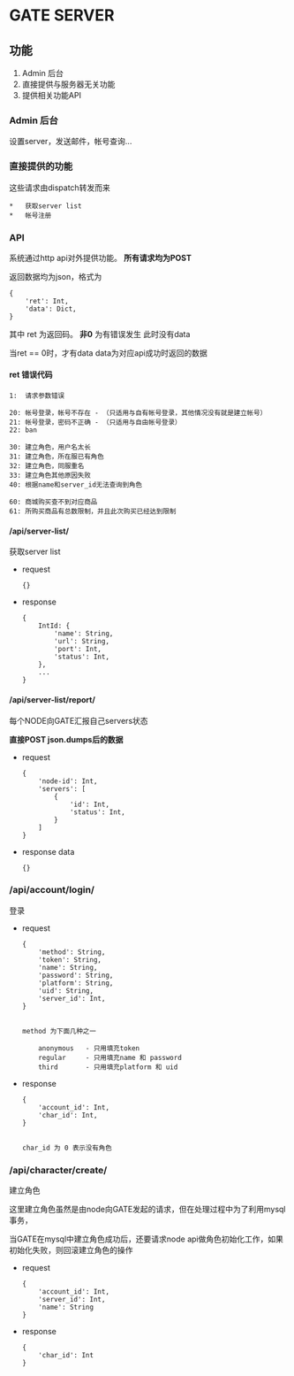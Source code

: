 # GATE SERVER

## 功能

1.  Admin 后台
2.  直接提供与服务器无关功能
3.  提供相关功能API


### Admin 后台

设置server，发送邮件，帐号查询...


### 直接提供的功能

这些请求由dispatch转发而来

    *   获取server list
    *   帐号注册


### API

系统通过http api对外提供功能。 **所有请求均为POST**


返回数据均为json，格式为

    {
        'ret': Int,
        'data': Dict,
    }


其中 ret 为返回码。 **非0** 为有错误发生
此时没有data

当ret == 0时，才有data
data为对应api成功时返回的数据


#### ret 错误代码

    1:  请求参数错误

    20: 帐号登录，帐号不存在 - （只适用与自有帐号登录，其他情况没有就是建立帐号）
    21: 帐号登录，密码不正确 - （只适用与自由帐号登录）
    22: ban

    30: 建立角色，用户名太长
    31: 建立角色，所在服已有角色
    32: 建立角色，同服重名
    33: 建立角色其他原因失败
    40: 根据name和server_id无法查询到角色

    60: 商城购买查不到对应商品
    61: 所购买商品有总数限制，并且此次购买已经达到限制


#### /api/server-list/

获取server list

*   request

        {}

*   response

        {
            IntId: {
                'name': String,
                'url': String,
                'port': Int,
                'status': Int,
            },
            ...
        }


#### /api/server-list/report/

每个NODE向GATE汇报自己servers状态

**直接POST json.dumps后的数据**

*   request

        {
            'node-id': Int,
            'servers': [
                {
                    'id': Int,
                    'status': Int,
                }
            ]
        }

*   response data

        {}


### /api/account/login/

登录

*   request

        {
            'method': String,
            'token': String,
            'name': String,
            'password': String,
            'platform': String,
            'uid': String,
            'server_id': Int,
        }


        method 为下面几种之一

            anonymous   - 只用填充token
            regular     - 只用填充name 和 password
            third       - 只用填充platform 和 uid


*   response

        {
            'account_id': Int,
            'char_id': Int,
        }


        char_id 为 0 表示没有角色

### /api/character/create/

建立角色

这里建立角色虽然是由node向GATE发起的请求，但在处理过程中为了利用mysql事务，

当GATE在mysql中建立角色成功后，还要请求node api做角色初始化工作，如果初始化失败，则回滚建立角色的操作

*   request

        {
            'account_id': Int,
            'server_id': Int,
            'name': String
        }

*   response

        {
            'char_id': Int
        }


